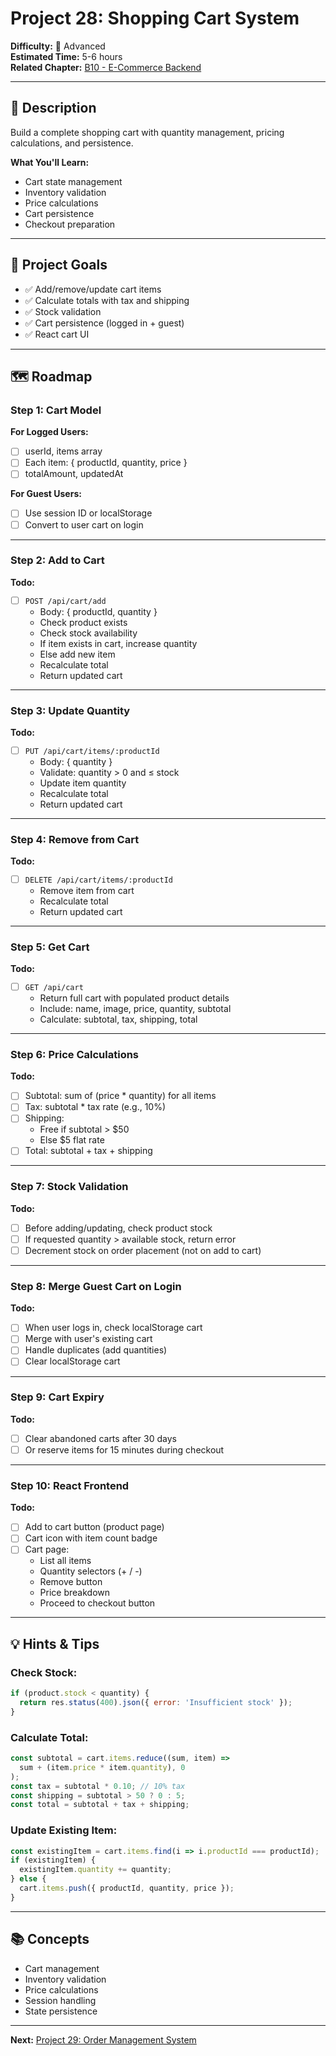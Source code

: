 # Project 28: Shopping Cart System

**Difficulty:** 🔴 Advanced  
**Estimated Time:** 5-6 hours  
**Related Chapter:** [B10 - E-Commerce Backend](../chapters/B10_ECOMMERCE_BACKEND.md)

---

## 📝 Description

Build a complete shopping cart with quantity management, pricing calculations, and persistence.

**What You'll Learn:**
- Cart state management
- Inventory validation
- Price calculations
- Cart persistence
- Checkout preparation

---

## 🎯 Project Goals

- ✅ Add/remove/update cart items
- ✅ Calculate totals with tax and shipping
- ✅ Stock validation
- ✅ Cart persistence (logged in + guest)
- ✅ React cart UI

---

## 🗺️ Roadmap

### Step 1: Cart Model

**For Logged Users:**
- [ ] userId, items array
- [ ] Each item: { productId, quantity, price }
- [ ] totalAmount, updatedAt

**For Guest Users:**
- [ ] Use session ID or localStorage
- [ ] Convert to user cart on login

---

### Step 2: Add to Cart
**Todo:**
- [ ] `POST /api/cart/add`
  - Body: { productId, quantity }
  - Check product exists
  - Check stock availability
  - If item exists in cart, increase quantity
  - Else add new item
  - Recalculate total
  - Return updated cart

---

### Step 3: Update Quantity
**Todo:**
- [ ] `PUT /api/cart/items/:productId`
  - Body: { quantity }
  - Validate: quantity > 0 and ≤ stock
  - Update item quantity
  - Recalculate total
  - Return updated cart

---

### Step 4: Remove from Cart
**Todo:**
- [ ] `DELETE /api/cart/items/:productId`
  - Remove item from cart
  - Recalculate total
  - Return updated cart

---

### Step 5: Get Cart
**Todo:**
- [ ] `GET /api/cart`
  - Return full cart with populated product details
  - Include: name, image, price, quantity, subtotal
  - Calculate: subtotal, tax, shipping, total

---

### Step 6: Price Calculations
**Todo:**
- [ ] Subtotal: sum of (price * quantity) for all items
- [ ] Tax: subtotal * tax rate (e.g., 10%)
- [ ] Shipping: 
  - Free if subtotal > $50
  - Else $5 flat rate
- [ ] Total: subtotal + tax + shipping

---

### Step 7: Stock Validation
**Todo:**
- [ ] Before adding/updating, check product stock
- [ ] If requested quantity > available stock, return error
- [ ] Decrement stock on order placement (not on add to cart)

---

### Step 8: Merge Guest Cart on Login
**Todo:**
- [ ] When user logs in, check localStorage cart
- [ ] Merge with user's existing cart
- [ ] Handle duplicates (add quantities)
- [ ] Clear localStorage cart

---

### Step 9: Cart Expiry
**Todo:**
- [ ] Clear abandoned carts after 30 days
- [ ] Or reserve items for 15 minutes during checkout

---

### Step 10: React Frontend
**Todo:**
- [ ] Add to cart button (product page)
- [ ] Cart icon with item count badge
- [ ] Cart page:
  - List all items
  - Quantity selectors (+ / -)
  - Remove button
  - Price breakdown
  - Proceed to checkout button

---

## 💡 Hints & Tips

### Check Stock:
```javascript
if (product.stock < quantity) {
  return res.status(400).json({ error: 'Insufficient stock' });
}
```

### Calculate Total:
```javascript
const subtotal = cart.items.reduce((sum, item) => 
  sum + (item.price * item.quantity), 0
);
const tax = subtotal * 0.10; // 10% tax
const shipping = subtotal > 50 ? 0 : 5;
const total = subtotal + tax + shipping;
```

### Update Existing Item:
```javascript
const existingItem = cart.items.find(i => i.productId === productId);
if (existingItem) {
  existingItem.quantity += quantity;
} else {
  cart.items.push({ productId, quantity, price });
}
```

---

## 📚 Concepts

- Cart management
- Inventory validation
- Price calculations
- Session handling
- State persistence

---

**Next:** [Project 29: Order Management System](29-order-management.md)
